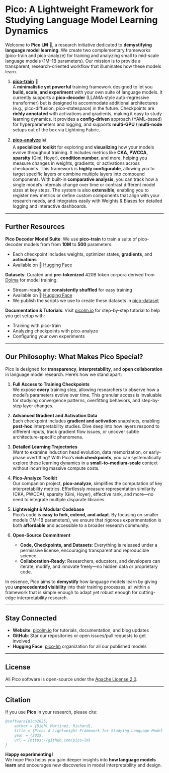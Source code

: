 # Pico: A Lightweight Framework for Studying Language Model Learning Dynamics

Welcome to **Pico LM** 👋, a research initiative dedicated to **demystifying language model learning**. We create two complementary frameworks (pico-train and pico-analyze) for training and analyzing small to mid-scale language models (1M–1B parameters). Our mission is to provide a transparent, research-oriented workflow that illuminates how these models learn.

1. [**pico-train**](https://github.com/pico-lm/pico-train) 🚀  
   A **minimalistic yet powerful** training framework designed to let you **build, scale, and experiment** with your own suite of language models. It currently supports a **pico-decoder** (LLAMA-style auto-regressive transformer) but is designed to accommodate additional architectures (e.g., pico-diffusion, pico-statespace) in the future. Checkpoints are **richly annotated** with activations and gradients, making it easy to study learning dynamics. It provides a **config-driven** approach (YAML-based) for hyperparameters and logging, and supports **multi-GPU / multi-node** setups out of the box via Lightning Fabric.

2. [**pico-analyze**](https://github.com/pico-lm/pico-analyze) 📊  
   A **specialized toolkit** for exploring and **visualizing** how your models evolve throughout training. It includes metrics like **CKA**, **PWCCA**, **sparsity** (Gini, Hoyer), **condition number**, and more, helping you measure changes in weights, gradients, or activations across checkpoints. This framework is **highly configurable**, allowing you to target specific layers or combine multiple layers into compound components. With built-in **comparative analysis**, you can track how a single model’s internals change over time or contrast different model sizes at key steps. The system is also **extensible**, enabling you to register new metrics or define custom components that align with your research needs, and integrates easily with Weights & Biases for detailed logging and interactive dashboards.

---

## **Further Resources**

**Pico Decoder Model Suite**: We use **pico-train** to train a suite of pico-decoder models from from **10M** to **500** parameters. 
  - Each checkpoint includes weights, optimizer states, **gradients**, and **activations**
  - Available on 🤗 [Hugging Face](https://huggingface.co/pico-lm)

**Datasets**: Curated and **pre-tokenized** 420B token corpora derived from [Dolma](https://allenai.org/dolma) for model training. 
  - Stream-ready and **consistently shuffled** for easy training
  - Available on 🤗 [Hugging Face](https://huggingface.co/pico-lm)
  - We publish the scripts we use to create these datasets in [pico-dataset](https://github.com/pico-lm/pico-dataset)
    
**Documentation & Tutorials**: Visit [picolm.io](https://picolm.io) for step-by-step tutorial to help you get setup with:
  - Training with pico-train  
  - Analyzing checkpoints with pico-analyze  
  - Configuring your own experiments

---
## **Our Philosophy: What Makes Pico Special?**

Pico is designed for **transparency**, **interpretability**, and **open collaboration** in language model research. Here’s how we stand apart:

1. **Full Access to Training Checkpoints**  
   We expose **every** training step, allowing researchers to observe how a model’s parameters evolve over time. This granular access is invaluable for studying convergence patterns, overfitting behaviors, and step-by-step layer changes.

2. **Advanced Gradient and Activation Data**  
   Each checkpoint includes **gradient and activation** snapshots, enabling **post-hoc** interpretability studies. Dive deep into how layers respond to different inputs, track gradient flow issues, or uncover subtle architecture-specific phenomena.

3. **Detailed Learning Trajectories**  
   Want to examine induction head evolution, data memorization, or early-phase overfitting? With Pico’s **rich checkpoints**, you can systematically explore these learning dynamics in a **small-to-medium-scale** context without incurring massive compute costs.

4. **Pico-Analyze Toolkit**  
   Our companion project, **pico-analyze**, simplifies the computation of key interpretability metrics. Effortlessly measure representation similarity (CKA, PWCCA), sparsity (Gini, Hoyer), effective rank, and more—no need to integrate multiple disparate libraries.

5. **Lightweight & Modular Codebase**  
   Pico’s code is **easy to fork, extend, and adapt**. By focusing on smaller models (1M–1B parameters), we ensure that rigorous experimentation is both **affordable** and accessible to a broader research community.

6. **Open-Source Commitment**  
   - **Code, Checkpoints, and Datasets**: Everything is released under a permissive license, encouraging transparent and reproducible science.  
   - **Collaboration-Ready**: Researchers, educators, and developers can iterate, modify, and innovate freely—no hidden data or proprietary code.

In essence, Pico aims to **demystify** how language models learn by giving you **unprecedented visibility** into their training processes, all within a framework that is simple enough to adapt yet robust enough for cutting-edge interpretability research.

---

## **Stay Connected**

- **Website**: [picolm.io](https://picolm.io) for tutorials, documentation, and blog updates  
- **GitHub**: Star our repositories or open issues/pull requests to get involved  
- **Hugging Face**: [pico-lm](https://huggingface.co/pico-lm) organization for all our published models

---

## **License**

All Pico software is open-source under the [Apache License 2.0](LICENSE).

---

## **Citation**

If you use **Pico** in your research, please cite:

```bibtex
@software{pico2025,
    author = {Diehl Martinez, Richard},
    title = {Pico: A Lightweight Framework for Studying Language Model Learning Dynamics},
    year = {2025,
    url = {https://github.com/pico-lm}
}
```

**Happy experimenting!**  
We hope Pico helps you gain deeper insights into **how language models learn** and encourages new discoveries in model interpretability and design.


